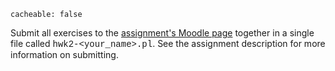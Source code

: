 ```
cacheable: false
```

Submit all exercises to the [assignment's Moodle page](https://moodle.pugetsound.edu/moodle/mod/assign/view.php?id=308693) together in a single file called
<span style="font-family: 'Courier New', Courier, 'Lucida Sans Typewriter', 'Lucida Typewriter', monospace;">hwk2-&lt;your_name&gt;.pl</span>. See the assignment description for more information on submitting.
